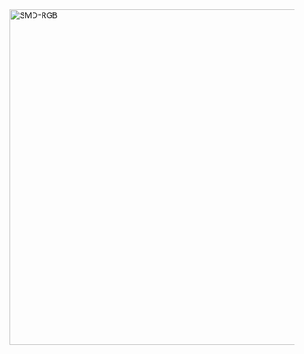 
<img width="593" alt="SMD-RGB" src="https://user-images.githubusercontent.com/99992053/224124022-5fc65e54-0860-4331-ab55-70c2ee5ce4ea.png">

